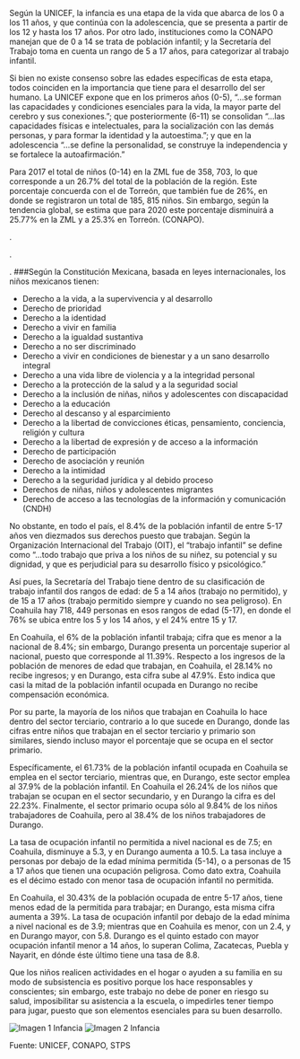 
Según la UNICEF, la infancia es una etapa de la vida que abarca de los 0 a los 11 años, y que continúa con la adolescencia, que se presenta a partir de los 12 y hasta los 17 años. Por otro lado, instituciones como la CONAPO manejan que de 0 a 14 se trata de población infantil; y la Secretaría del Trabajo toma en cuenta un rango de 5 a 17 años, para categorizar al trabajo infantil.

Si bien no existe consenso sobre las edades específicas de esta etapa, todos coinciden en la importancia que tiene para el desarrollo del ser humano. La UNICEF expone que en los primeros años (0-5), “…se forman las capacidades y condiciones esenciales para la vida, la mayor parte del cerebro y sus conexiones.”; que posteriormente (6-11) se consolidan “…las capacidades físicas e intelectuales, para la socialización con las demás personas, y para formar la identidad y la autoestima.”; y que en la adolescencia “…se define la personalidad, se construye la independencia y se fortalece la autoafirmación.”

Para 2017 el total de niños (0-14) en la ZML fue de 358, 703, lo que corresponde a un 26.7% del total de la población de la región. Este porcentaje concuerda con el de Torreón, que también fue de 26%, en donde se registraron un total de 185, 815 niños. Sin embargo, según la tendencia global, se estima que para 2020 este porcentaje disminuirá a 25.77% en la ZML y a 25.3% en Torreón. (CONAPO).


.


.

.
###Según la Constitución Mexicana, basada en leyes internacionales, los niños mexicanos tienen:

* Derecho a la vida, a la supervivencia y al desarrollo
* Derecho de prioridad
* Derecho a la identidad
* Derecho a vivir en familia
* Derecho a la igualdad sustantiva
* Derecho a no ser discriminado
* Derecho a vivir en condiciones de bienestar y a un sano desarrollo integral
* Derecho a una vida libre de violencia y a la integridad personal
* Derecho a la protección de la salud y a la seguridad social
* Derecho a la inclusión de niñas, niños y adolescentes con discapacidad
* Derecho a la educación
* Derecho al descanso y al esparcimiento
* Derecho a la libertad de convicciones éticas, pensamiento, conciencia, religión y cultura
* Derecho a la libertad de expresión y de acceso a la información
* Derecho de participación
* Derecho de asociación y reunión
* Derecho a la intimidad
* Derecho a la seguridad jurídica y al debido proceso
* Derechos de niñas, niños y adolescentes migrantes
* Derecho de acceso a las tecnologías de la información y comunicación (CNDH)

No obstante, en todo el país, el 8.4% de la población infantil de entre 5-17 años ven diezmados sus derechos puesto que trabajan. Según la Organización Internacional del Trabajo (OIT), el “trabajo infantil” se define como “…todo trabajo que priva a los niños de su niñez, su potencial y su dignidad, y que es perjudicial para su desarrollo físico y psicológico.”

Así pues, la Secretaría del Trabajo tiene dentro de su clasificación de trabajo infantil dos rangos de edad: de 5 a 14 años (trabajo no permitido), y de 15 a 17 años (trabajo permitido siempre y cuando no sea peligroso). En Coahuila hay 718, 449 personas en esos rangos de edad (5-17), en donde el 76% se ubica entre los 5 y los 14 años, y el 24% entre 15 y 17.

En Coahuila, el 6% de la población infantil trabaja; cifra que es menor a la nacional de 8.4%; sin embargo, Durango presenta un porcentaje superior al nacional, puesto que corresponde al 11.39%. Respecto a los ingresos de la población de menores de edad que trabajan, en Coahuila, el 28.14% no recibe ingresos; y en Durango, esta cifra sube al 47.9%. Esto indica que casi la mitad de la población infantil ocupada en Durango no recibe compensación económica.

Por su parte, la mayoría de los niños que trabajan en Coahuila lo hace dentro del sector terciario, contrario a lo que sucede en Durango, donde las cifras entre niños que trabajan en el sector terciario y primario son similares, siendo incluso mayor el porcentaje que se ocupa en el sector primario.

Específicamente, el 61.73% de la población infantil ocupada en Coahuila se emplea en el sector terciario, mientras que, en Durango, este sector emplea al 37.9% de la población infantil. En Coahuila el 26.24% de los niños que trabajan se ocupan en el sector secundario, y en Durango la cifra es del 22.23%. Finalmente, el sector primario ocupa sólo al 9.84% de los niños trabajadores de Coahuila, pero al 38.4% de los niños trabajadores de Durango.

La tasa de ocupación infantil no permitida a nivel nacional es de 7.5; en Coahuila, disminuye a 5.3, y en Durango aumenta a 10.5. La tasa incluye a personas por debajo de la edad mínima permitida (5-14), o a personas de 15 a 17 años que tienen una ocupación peligrosa. Como dato extra, Coahuila es el décimo estado con menor tasa de ocupación infantil no permitida.

En Coahuila, el 30.43% de la población ocupada de entre 5-17 años, tiene menos edad de la permitida para trabajar; en Durango, esta misma cifra aumenta a 39%. La tasa de ocupación infantil por debajo de la edad mínima a nivel nacional es de 3.9; mientras que en Coahuila es menor, con un 2.4, y en Durango mayor, con 5.8. Durango es el quinto estado con mayor ocupación infantil menor a 14 años, lo superan Colima, Zacatecas, Puebla y Nayarit, en dónde éste último tiene una tasa de 8.8.

Que los niños realicen actividades en el hogar o ayuden a su familia en su modo de subsistencia es positivo porque los hace responsables y conscientes; sin embargo, este trabajo no debe de poner en riesgo su salud, imposibilitar su asistencia a la escuela, o impedirles tener tiempo para jugar, puesto que son elementos esenciales para su buen desarrollo.

<img class="img-responsive" src="datos-sobre-la-infancia-en-la-zml-y-en-coahuila/imagen1.jpg" alt="Imagen 1 Infancia">

<img class="img-responsive" src="datos-sobre-la-infancia-en-la-zml-y-en-coahuila/imagen2.jpg" alt="Imagen 2 Infancia">

Fuente: UNICEF, CONAPO, STPS
